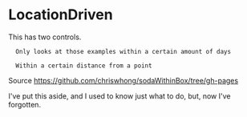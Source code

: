 # LocationDriven

This has two controls.

      Only looks at those examples within a certain amount of days
      
      Within a certain distance from a point

Source
https://github.com/chriswhong/sodaWithinBox/tree/gh-pages


I've put this aside, and I used to know just what to do, but, now I've forgotten.


